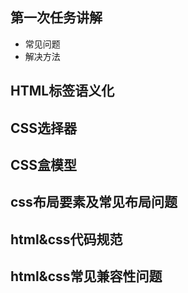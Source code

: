 ## 第一次任务讲解
- 常见问题
- 解决方法

## HTML标签语义化

## CSS选择器

## CSS盒模型

## css布局要素及常见布局问题

## html&css代码规范

## html&css常见兼容性问题